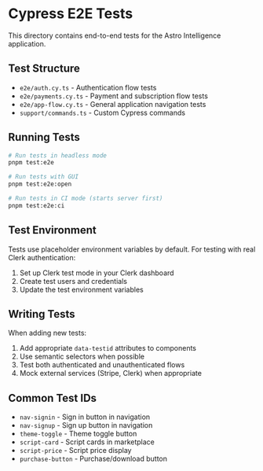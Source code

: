 # Cypress E2E Tests

This directory contains end-to-end tests for the Astro Intelligence application.

## Test Structure

- `e2e/auth.cy.ts` - Authentication flow tests
- `e2e/payments.cy.ts` - Payment and subscription flow tests
- `e2e/app-flow.cy.ts` - General application navigation tests
- `support/commands.ts` - Custom Cypress commands

## Running Tests

```bash
# Run tests in headless mode
pnpm test:e2e

# Run tests with GUI
pnpm test:e2e:open

# Run tests in CI mode (starts server first)
pnpm test:e2e:ci
```

## Test Environment

Tests use placeholder environment variables by default. For testing with real Clerk authentication:

1. Set up Clerk test mode in your Clerk dashboard
2. Create test users and credentials
3. Update the test environment variables

## Writing Tests

When adding new tests:

1. Add appropriate `data-testid` attributes to components
2. Use semantic selectors when possible
3. Test both authenticated and unauthenticated flows
4. Mock external services (Stripe, Clerk) when appropriate

## Common Test IDs

- `nav-signin` - Sign in button in navigation
- `nav-signup` - Sign up button in navigation
- `theme-toggle` - Theme toggle button
- `script-card` - Script cards in marketplace
- `script-price` - Script price display
- `purchase-button` - Purchase/download button